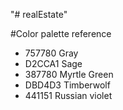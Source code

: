 "# realEstate" 

#Color palette reference

- 757780 Gray
- D2CCA1 Sage
- 387780 Myrtle Green
- DBD4D3 Timberwolf
- 441151 Russian violet